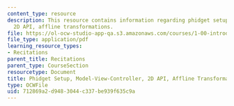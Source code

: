 ```yaml
---
content_type: resource
description: This resource contains information regarding phidget setup, model-view-controller,
  2D API, affline transformations.
file: https://ol-ocw-studio-app-qa.s3.amazonaws.com/courses/1-00-introduction-to-computers-and-engineering-problem-solving-spring-2012/712869a2d9483044c337be939f635c9a_MIT1_00S12_REC_8.pdf
file_type: application/pdf
learning_resource_types:
- Recitations
parent_title: Recitations
parent_type: CourseSection
resourcetype: Document
title: Phidget Setup, Model-View-Controller, 2D API, Affline Transformations
type: OCWFile
uid: 712869a2-d948-3044-c337-be939f635c9a
---
```


